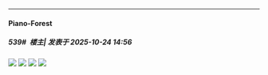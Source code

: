 ﻿
*****

####  Piano-Forest  
##### 539#         楼主| 发表于 2025-10-24 14:56

<img src="https://p.sda1.dev/28/b7958410c8084769693e9d8755b973c3/785894d3ly1i6m5e0d3ahj215o1g51kx.jpg" referrerpolicy="no-referrer">
<img src="https://p.sda1.dev/28/4618b788c7298cbda74b9c5d4470070a/bd4cc4efly1i6f71andj0j21cp2jw4qp.jpg" referrerpolicy="no-referrer">
<img src="https://p.sda1.dev/28/3de3417153314b2c50875d5248d5412f/785894d3ly1i6ixoxrqhgj215o1s97wh.jpg" referrerpolicy="no-referrer">
<img src="https://p.sda1.dev/28/21ab9f4afcfb65d4cb4039900252a46f/785894d3ly1i6l2kn17puj21e02xkx6t_compressed.jpg" referrerpolicy="no-referrer">

